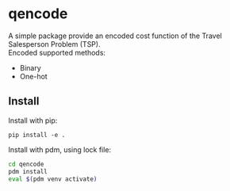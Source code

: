 # qencode

A simple package provide an encoded cost function of the Travel Salesperson Problem (TSP).  
Encoded supported methods:

- Binary
- One-hot

## Install  

Install with pip:

`pip install -e .`

Install with pdm, using lock file:  

```bash
cd qencode
pdm install 
eval $(pdm venv activate)
```
